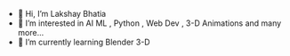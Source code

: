 - 👋 Hi, I’m Lakshay Bhatia
- 👀 I’m interested in AI ML , Python , Web Dev , 3-D Animations and many more...
- 🌱 I’m currently learning Blender 3-D
<!---
lakshayb30/lakshayb30 is a ✨ special ✨ repository because its `README.md` (this file) appears on your GitHub profile.
You can click the Preview link to take a look at your changes.
--->
